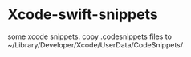 # Xcode-swift-snippets
some xcode snippets. copy .codesnippets files to ~/Library/Developer/Xcode/UserData/CodeSnippets/

